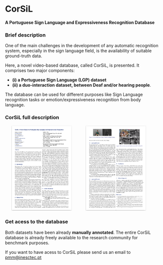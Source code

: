 # CorSiL
**A Portuguese Sign Language and Expressiveness Recognition Database**

### Brief description

One of the main challenges in the development of any automatic recognition system, especially in the sign language field, is the availability of suitable ground-truth data. 

Here, a novel video-based database, called CorSiL, is presented. It comprises two major components: 
- **(i) a Portuguese Sign Language (LGP) dataset**
- **(ii) a duo-interaction dataset, between Deaf and/or hearing people**.

The database can be used for different purposes like Sign Language recognition tasks or emotion/expressiveness recognition from body language.

### CorSiL full description

<p float="center">
<img src="./paper/print_page_1.png" width="200" alt="CorSiL paper"  hspace="20"/>
<img src="./paper/print_page_2.png" width="200" alt="CorSiL paper" hspace="20"/>
</p>

### Get acess to the database

Both datasets have been already **manually annotated**. The entire CorSiL database is already freely available to the research community for benchmark purposes. 

If you want to have acess to CorSiL please send us an email to pmm@inesctec.pt
